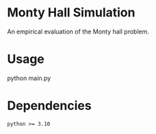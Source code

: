 # Monty Hall Simulation
An empirical evaluation of the Monty hall problem.

# Usage
python main.py

# Dependencies
```python >= 3.10```
